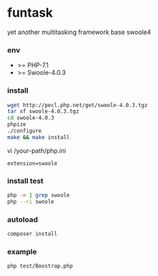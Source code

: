 funtask
===============

yet another multitasking framework base swoole4

### env

- \>= PHP-7.1
- \>= Swoole-4.0.3

### install

```bash
wget http://pecl.php.net/get/swoole-4.0.3.tgz
tar xf swoole-4.0.3.tgz
cd swoole-4.0.3
phpize
./configure
make && make install
```

vi /your-path/php.ini
```vim
extension=swoole
```

### install test

```bash
php -m | grep swoole
php --ri swoole
```

### autoload

```bash
composer install
```

### example

```bash
php test/Boostrap.php
```